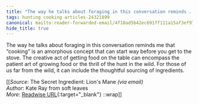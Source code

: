 ```yaml
---
title: "The way he talks about foraging in this conversation reminds ..."
tags: hunting cooking articles-24321899
canonical: mailto:reader-forwarded-email/4f18ad5b42ec691ff111a15af3ef97ea
hide_title: true
---
```


The way he talks about foraging in this conversation reminds me that “cooking” is an amorphous concept that can start way before you get to the stove. The creative act of getting food on the table can encompass the patient art of growing food or the thrill of the hunt in the wild. For those of us far from the wild, it can include the thoughtful sourcing of ingredients.


[[_Source_: The Secret Ingredient: Lion's Mane _(via email)_<br>
_Author_: Kate Ray from soft leaves<br>
_More_: [Readwise URL](https://readwise.io/open/475169745){:target="_blank"}
::wrap]]